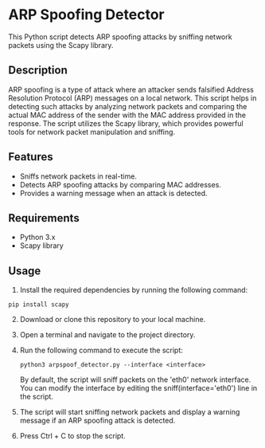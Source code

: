 # ARP Spoofing Detector

This Python script detects ARP spoofing attacks by sniffing network packets using the Scapy library.

## Description
ARP spoofing is a type of attack where an attacker sends falsified Address Resolution Protocol (ARP) messages on a local network. This script helps in detecting such attacks by analyzing network packets and comparing the actual MAC address of the sender with the MAC address provided in the response.
The script utilizes the Scapy library, which provides powerful tools for network packet manipulation and sniffing.

## Features
- Sniffs network packets in real-time.
- Detects ARP spoofing attacks by comparing MAC addresses.
- Provides a warning message when an attack is detected.

## Requirements
- Python 3.x
- Scapy library

## Usage
1. Install the required dependencies by running the following command:
```commandline
pip install scapy
```
2. Download or clone this repository to your local machine.
3. Open a terminal and navigate to the project directory.
4. Run the following command to execute the script:
   ```commandline
   python3 arpspoof_detector.py --interface <interface>
   ```
   By default, the script will sniff packets on the 'eth0' network interface. You can modify the interface by editing the sniff(interface='eth0') line in the script.

5. The script will start sniffing network packets and display a warning message if an ARP spoofing attack is detected.
6. Press Ctrl + C to stop the script.

